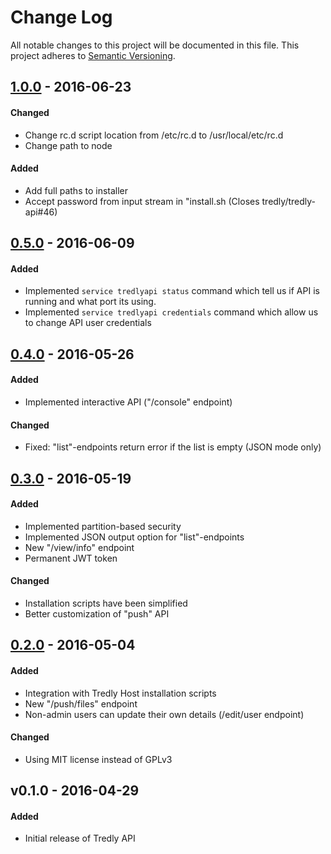 # Change Log
All notable changes to this project will be documented in this file.
This project adheres to [Semantic Versioning](http://semver.org/).

## [1.0.0] - 2016-06-23
#### Changed
- Change rc.d script location from /etc/rc.d to /usr/local/etc/rc.d
- Change path to node

#### Added
- Add full paths to installer
- Accept password from input stream in "install.sh (Closes tredly/tredly-api#46)

## [0.5.0] - 2016-06-09
#### Added
- Implemented `service tredlyapi status` command which tell us if API is running and what port its using.
- Implemented `service tredlyapi credentials` command which allow us to change API user credentials

## [0.4.0] - 2016-05-26
#### Added
- Implemented interactive API ("/console" endpoint)

#### Changed
- Fixed: "list"-endpoints return error if the list is empty (JSON mode only)

## [0.3.0] - 2016-05-19
#### Added
- Implemented partition-based security
- Implemented JSON output option for "list"-endpoints
- New "/view/info" endpoint
- Permanent JWT token

#### Changed
- Installation scripts have been simplified
- Better customization of "push" API

## [0.2.0] - 2016-05-04
#### Added
- Integration with Tredly Host installation scripts
- New "/push/files" endpoint
- Non-admin users can update their own details (/edit/user endpoint)

#### Changed
- Using MIT license instead of GPLv3

## v0.1.0 - 2016-04-29
#### Added
- Initial release of Tredly API

[1.0.0]: https://github.com/tredly/tredly-api/compare/v0.5.0...v1.0.0
[0.5.0]: https://github.com/tredly/tredly-api/compare/v0.4.0...v0.5.0
[0.4.0]: https://github.com/tredly/tredly-api/compare/v0.3.0...v0.4.0
[0.3.0]: https://github.com/tredly/tredly-api/compare/v0.2.0...v0.3.0
[0.2.0]: https://github.com/tredly/tredly-api/compare/v0.1.0...v0.2.0
